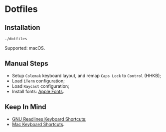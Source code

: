 # Dotfiles

## Installation

```shell
./dotfiles
```

Supported: macOS.

## Manual Steps

- Setup `Colemak` keyboard layout, and remap `Caps Lock` to `Control` (HHKB);
- Load `iTerm` configuration;
- Load `Raycast` configuration;
- Install fonts: [Apple Fonts](https://developer.apple.com/fonts/).

## Keep In Mind

- [GNU Readlines Keyboard Shortcuts](https://en.wikipedia.org/wiki/GNU_Readline);
- [Mac Keyboard Shortcuts](https://support.apple.com/en-us/HT201236).
